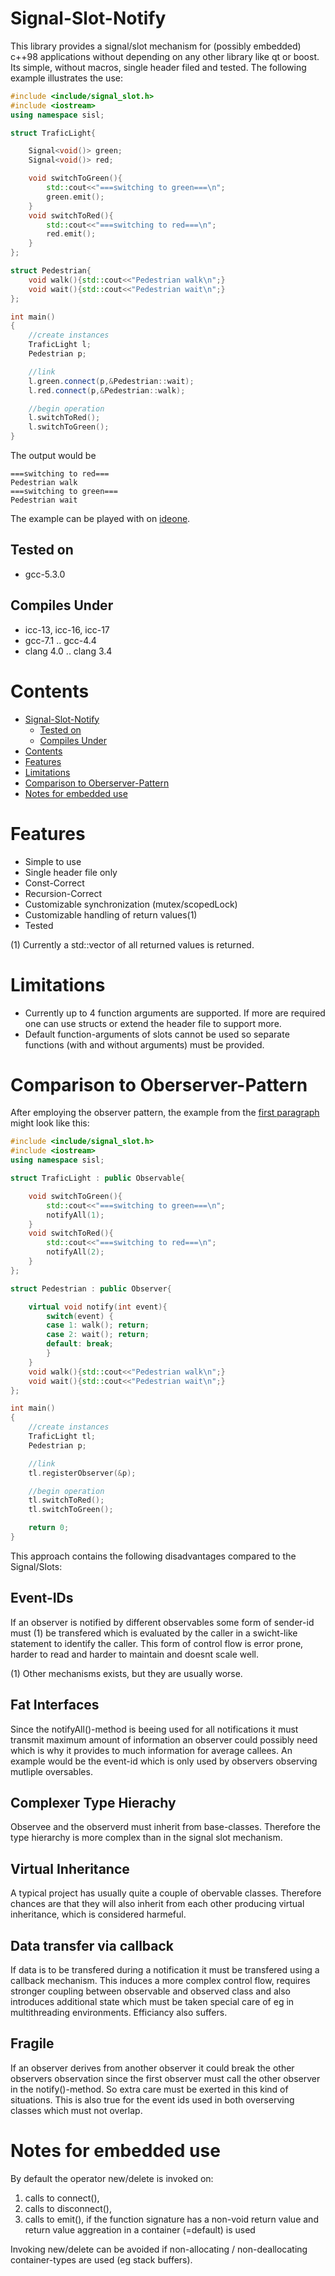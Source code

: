 # Signal-Slot-Notify

This library provides a signal/slot mechanism for (possibly embedded) c++98 applications without depending on any other library like qt or boost. Its simple, without macros, single header filed and tested. The following example illustrates the use:

```cpp
#include <include/signal_slot.h>
#include <iostream>
using namespace sisl;

struct TraficLight{

    Signal<void()> green;
    Signal<void()> red;

    void switchToGreen(){
        std::cout<<"===switching to green===\n";
        green.emit();
    }
    void switchToRed(){
        std::cout<<"===switching to red===\n";
        red.emit();
    }
};

struct Pedestrian{
    void walk(){std::cout<<"Pedestrian walk\n";}
    void wait(){std::cout<<"Pedestrian wait\n";}
};

int main()
{
    //create instances
    TraficLight l;
    Pedestrian p;

    //link
    l.green.connect(p,&Pedestrian::wait);
    l.red.connect(p,&Pedestrian::walk);

    //begin operation
    l.switchToRed();
    l.switchToGreen();
}
```
The output would be
```
===switching to red===
Pedestrian walk
===switching to green===
Pedestrian wait
```

The example can be played with on [ideone](http://ideone.com/2ooa64).

## Tested on
 - gcc-5.3.0

## Compiles Under
 - icc-13, icc-16, icc-17
 - gcc-7.1 .. gcc-4.4
 - clang 4.0 .. clang 3.4
 
# Contents
- [Signal-Slot-Notify](#signal-slot-notify)
  - [Tested on](#tested-on)
  - [Compiles Under](#compiles-under)
- [Contents](#contents)
- [Features](#features)
- [Limitations](#limitations)
- [Comparison to Oberserver-Pattern](#comparison-to-oberserver-pattern)
- [Notes for embedded use](#notes-for-embedded-use)

# Features
 - Simple to use
 - Single header file only
 - Const-Correct
 - Recursion-Correct
 - Customizable synchronization (mutex/scopedLock)
 - Customizable handling of return values(1) 
 - Tested
 
(1) Currently a std::vector of all returned values is returned.
 
# Limitations
 - Currently up to 4 function arguments are supported. If more are required one can use structs or extend the header file to support more. 
 - Default function-arguments of slots cannot be used so separate functions (with and without arguments) must be provided.

# Comparison to Oberserver-Pattern

After employing the observer pattern, the example from the [first paragraph](#signal-slot-notify) might look like this:

```cpp
#include <include/signal_slot.h>
#include <iostream>
using namespace sisl;

struct TraficLight : public Observable{

    void switchToGreen(){
        std::cout<<"===switching to green===\n";
        notifyAll(1);
    }
    void switchToRed(){
        std::cout<<"===switching to red===\n";
        notifyAll(2);
    }
};

struct Pedestrian : public Observer{

    virtual void notify(int event){
        switch(event) {
        case 1: walk(); return;
        case 2: wait(); return;
        default: break;
        }
    }
    void walk(){std::cout<<"Pedestrian walk\n";}
    void wait(){std::cout<<"Pedestrian wait\n";}
};

int main()
{
    //create instances
    TraficLight tl;
    Pedestrian p;

    //link
    tl.registerObserver(&p);

    //begin operation
    tl.switchToRed();
    tl.switchToGreen();

    return 0;
}
```
This approach contains the following disadvantages compared to the Signal/Slots:


## Event-IDs

If an observer is notified by different observables some form of sender-id must (1) be transfered which is evaluated by the caller in a swicht-like statement to identify the caller. This form of control flow is error prone, harder to read and harder to maintain and doesnt scale well.

(1) Other mechanisms exists, but they are usually worse.

## Fat Interfaces

Since the notifyAll()-method is beeing used for all notifications it must transmit maximum amount of information an observer could possibly need which is why it provides to much information for average callees. An example would be the event-id which is only used by observers observing mutliple oversables. 

## Complexer Type Hierachy

Observee and the observerd must inherit from base-classes. Therefore the type hierarchy is more complex than in the signal slot mechanism. 

## Virtual Inheritance

A typical project has usually quite a couple of obervable classes. Therefore chances are that they will also inherit from each other producing virtual inheritance, which is considered harmeful. 

## Data transfer via callback 

If data is to be transfered during a notification it must be transfered using a callback mechanism. This induces a more complex control flow, requires stronger coupling between observable and observed class and also introduces additional state which must be taken special care of eg in multithreading environments. Efficiancy also suffers.

## Fragile
 
If an observer derives from another observer it could break the other observers observation since the first observer must call the other observer in the notify()-method. So extra care must be exerted in this kind of situations. This is also true for the event ids used in both overserving classes which must not overlap.


# Notes for embedded use

By default the operator new/delete is invoked on:
 1. calls to connect(),
 2. calls to disconnect(),
 3. calls to emit(), if the function signature has a non-void return value and return value aggreation in a container (=default) is used 
 
 Invoking new/delete can be avoided if non-allocating / non-deallocating container-types are used (eg stack buffers).
